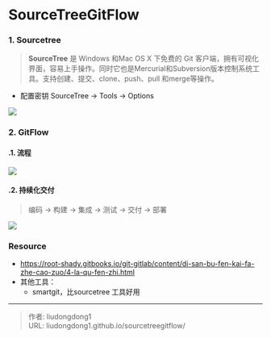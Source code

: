 # SourceTreeGitFlow


### 1. Sourcetree

> **SourceTree** 是 Windows 和Mac OS X 下免费的 Git 客户端，拥有可视化界面，容易上手操作。同时它也是Mercurial和Subversion版本控制系统工具。支持创建、提交、clone、push、pull 和merge等操作。

- 配置密钥 SourceTree → Tools → Options

![](https://gitee.com/github-25970295/blogpictureV2/raw/master/image-20210902094921632.png)

### 2. GitFlow

#### .1. 流程

![](https://gitee.com/github-25970295/blogpictureV2/raw/master/workflow.png)

#### .2. 持续化交付

> 编码 -> 构建 -> 集成 -> 测试 -> 交付 -> 部署

![](https://gitee.com/github-25970295/blogpictureV2/raw/master/image-20210902095126026.png)



### Resource

- https://root-shady.gitbooks.io/git-gitlab/content/di-san-bu-fen-kai-fa-zhe-cao-zuo/4-la-qu-fen-zhi.html
- 其他工具：
  - smartgit，比sourcetree 工具好用


---

> 作者: liudongdong1  
> URL: liudongdong1.github.io/sourcetreegitflow/  

